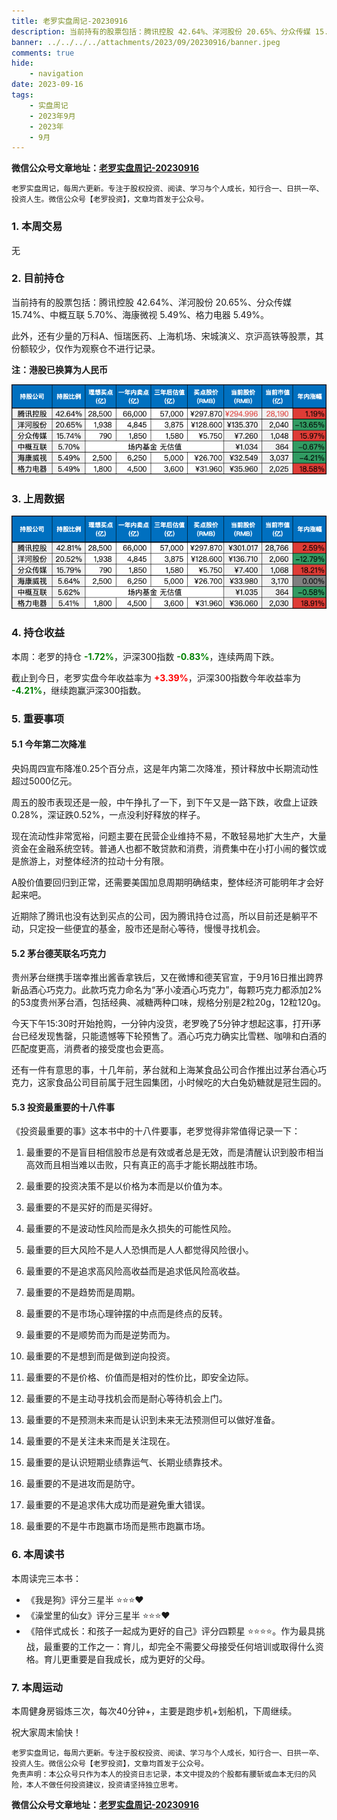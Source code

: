 ```yaml
---
title: 老罗实盘周记-20230916
description: 当前持有的股票包括：腾讯控股 42.64%、洋河股份 20.65%、分众传媒 15.74%、中概互联 5.70%、海康微视 5.49%、格力电器 5.49%。此外，还有少量的万科A、恒瑞医药、上海机场、宋城演义、京沪高铁等股票，其份额较少，仅作为观察仓不进行记录。本周：老罗的持仓-1.72%，沪深300指数-0.83%，连续两周下跌。
banner: ../../../../attachments/2023/09/20230916/banner.jpeg
comments: true
hide:
    - navigation
date: 2023-09-16
tags:
    - 实盘周记
    - 2023年9月
    - 2023年
    - 9月
---
```


__微信公众号文章地址：[老罗实盘周记-20230916](https://mp.weixin.qq.com/s/vIRJ55qv9w4wVpbWqIujuw)__

```
老罗实盘周记，每周六更新。专注于股权投资、阅读、学习与个人成长，知行合一、日拱一卒、投资人生。微信公众号【老罗投资】，文章均首发于公众号。
```

### 1. 本周交易

无

### 2. 目前持仓

当前持有的股票包括：腾讯控股 42.64%、洋河股份 20.65%、分众传媒 15.74%、中概互联 5.70%、海康微视 5.49%、格力电器 5.49%。

此外，还有少量的万科A、恒瑞医药、上海机场、宋城演义、京沪高铁等股票，其份额较少，仅作为观察仓不进行记录。

**注：港股已换算为人民币**

![目前持仓](../../../attachments/2023/09/20230916/1.png)

### 3. 上周数据

![上周数据](../../../attachments/2023/09/20230916/2.png)

### 4. 持仓收益

本周：老罗的持仓 <strong style="color:green;">-1.72%</strong>，沪深300指数 <strong style="color:green;">-0.83%</strong>，连续两周下跌。

截止到今日，老罗实盘今年收益率为 <strong style="color:red;">+3.39%</strong>，沪深300指数今年收益率为 <strong style="color:green;">-4.21%</strong>，继续跑赢沪深300指数。

### 5. 重要事项

#### 5.1 今年第二次降准

央妈周四宣布降准0.25个百分点，这是年内第二次降准，预计释放中长期流动性超过5000亿元。

周五的股市表现还是一般，中午挣扎了一下，到下午又是一路下跌，收盘上证跌0.28%，深证跌0.52%，一点没利好释放的样子。

现在流动性非常宽裕，问题主要在民营企业维持不易，不敢轻易地扩大生产，大量资金在金融系统空转。普通人也都不敢贷款和消费，消费集中在小打小闹的餐饮或是旅游上，对整体经济的拉动十分有限。

A股价值要回归到正常，还需要美国加息周期明确结束，整体经济可能明年才会好起来吧。

近期除了腾讯也没有达到买点的公司，因为腾讯持仓过高，所以目前还是躺平不动，只定投一些便宜的基金，股市还是耐心等待，慢慢寻找机会。

#### 5.2 茅台德芙联名巧克力

贵州茅台继携手瑞幸推出酱香拿铁后，又在微博和德芙官宣，于9月16日推出跨界新品酒心巧克力。此款巧克力命名为“茅小凌酒心巧克力”，每颗巧克力都添加2%的53度贵州茅台酒，包括经典、减糖两种口味，规格分别是2粒20g，12粒120g。

今天下午15:30时开始抢购，一分钟内没货，老罗晚了5分钟才想起这事，打开i茅台已经发现售罄，只能遗憾等下轮预售了。酒心巧克力确实比雪糕、咖啡和白酒的匹配度更高，消费者的接受度也会更高。

还有一件有意思的事，十几年前，茅台就和上海某食品公司合作推出过茅台酒心巧克力，这家食品公司目前属于冠生园集团，小时候吃的大白兔奶糖就是冠生园的。

#### 5.3 投资最重要的十八件事

《投资最重要的事》这本书中的十八件要事，老罗觉得非常值得记录一下：

1. 最重要的不是盲目相信股市总是有效或者总是无效，而是清醒认识到股市相当高效而且相当难以击败，只有真正的高手才能长期战胜市场。

2. 最重要的投资决策不是以价格为本而是以价值为本。

3. 最重要的不是买好的而是买得好。

4. 最重要的不是波动性风险而是永久损失的可能性风险。

5. 最重要的巨大风险不是人人恐惧而是人人都觉得风险很小。

6. 最重要的不是追求高风险高收益而是追求低风险高收益。

7. 最重要的不是趋势而是周期。

8. 最重要的不是市场心理钟摆的中点而是终点的反转。

9. 最重要的不是顺势而为而是逆势而为。

10. 最重要的不是想到而是做到逆向投资。

11. 最重要的不是价格、价值而是相对的性价比，即安全边际。

12. 最重要的不是主动寻找机会而是耐心等待机会上门。

13. 最重要的不是预测未来而是认识到未来无法预测但可以做好准备。

14. 最重要的不是关注未来而是关注现在。

15. 最重要的是认识短期业绩靠运气、长期业绩靠技术。

16. 最重要的不是进攻而是防守。

17. 最重要的不是追求伟大成功而是避免重大错误。

18. 最重要的不是牛市跑赢市场而是熊市跑赢市场。

### 6. 本周读书

本周读完三本书：

+ 《我是狗》评分三星半 ⭐️⭐️⭐️❤️
+ 《澡堂里的仙女》评分三星半 ⭐️⭐️⭐️❤️
+ 《陪伴式成长：和孩子一起成为更好的自己》评分四颗星 ⭐️⭐️⭐️⭐️。作为最具挑战，最重要的工作之一：育儿，却完全不需要父母接受任何培训或取得什么资格。育儿更重要是自我成长，成为更好的父母。

### 7. 本周运动

本周健身房锻炼三次，每次40分钟+，主要是跑步机+划船机，下周继续。

祝大家周末愉快！

```
老罗实盘周记，每周六更新。专注于股权投资、阅读、学习与个人成长，知行合一、日拱一卒、投资人生。微信公众号【老罗投资】，文章均首发于公众号。
免责声明：本公众号只作为本人的投资日志记录，本文中提及的个股都有腰斩或血本无归的风险，本人不做任何投资建议，投资请坚持独立思考。
```

__微信公众号文章地址：[老罗实盘周记-20230916](https://mp.weixin.qq.com/s/vIRJ55qv9w4wVpbWqIujuw)__
